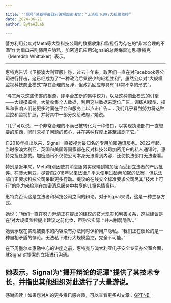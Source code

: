 ```yaml
---

title: '“信号”总裁抨击政府破解加密法案：“无法私下进行大规模监控”'
date: 2024-06-21
author: ByteAILab

---
```


警方利用公众对Meta等大型科技公司的数据收集和监视行为存在的“非常合理的不满”作为借口来削弱用户隐私，加密通讯应用Signal的总裁梅雷迪思·惠特克（Meredith Whittaker）表示。

---


惠特克告诉《卫报澳大利亚版》称，过去十年来，政客们一直在对Facebook等公司进行抨击，这已经成为了“一种政治后果很少的轻松胜利”。虽然公众对“大规模监视科技商业模式”存在合理的反弹，但政策回应却具有“非常不幸的形式”。

“与其解决这些伤害的根源，即平台垄断的集中权力，以及这种商业模式的引擎——大规模监控，大量收集个人数据，利用这些数据来定位广告、训练AI模型、操纵和影响人们花更多时间在平台和服务上以点击广告……我们几乎看到努力将这种监控和监视扩展，并将其中一部分交给政府，”她说。

“几乎可以说，一个非常合理的不满已被转化为一种借口，以实现执法部门一直想要的东西，同时忽视了问题的核心，并在某种程度上甚至加剧了它。”

自2018年推出以来，Signal一直被视为最知名的专用加密通讯服务。2022年起，当时像澳大利亚、英国和美国等国家都在反对科技公司加密用户的私人通讯时，惠特克担任总裁。加密通讯不仅使公司本身无法看到内容，还使执法部门无法查看。

特别是近年来，Meta特别因使其消息服务实现端到端加密而受到立法者的严厉批评。在澳大利亚，尽管自2018年以来法律几乎未使用过破解加密的法案，但执法部门正要求科技公司采取更多行动。提议的在线安全标准要求公司尽其“技术上可行”的能力来检测在加密消息服务中共享的儿童色情资料。

惠特克否认这是立法者和科技公司之间的辩论。对于Signal来说，这是一种生存方式。

她说：“我们一直在努力澄清正在提出的建议的技术现实和利害关系，这些建议是在‘对大规模监控提出建议之前化妆，声称它实际上并未削弱隐私’。”

她表示现在实现被要求的内容没有办法同时保护用户隐私。“我们正在谈论的是一种自相矛盾的悖论。无法私下进行大规模监控，完全不可能。”

在下周墨尔本惠勒中心的讲座之前，惠特克与澳大利亚电子安全专员办公室会面，就Signal对提案的立场进行沟通。

她表示，Signal为“揭开辩论的泥潭”提供了其技术专长，并指出其他组织对此进行了大量游说。
---
感谢阅读！如果您对AI的更多资讯感兴趣，可以查看更多AI文章：[GPTNB](https://gptnb.com)。